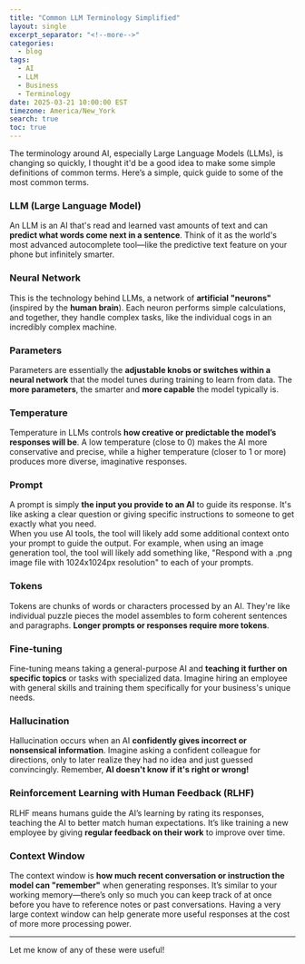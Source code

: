```yaml
---
title: "Common LLM Terminology Simplified"
layout: single
excerpt_separator: "<!--more-->"
categories:
  - blog
tags:
  - AI
  - LLM
  - Business
  - Terminology
date: 2025-03-21 10:00:00 EST
timezone: America/New_York
search: true
toc: true
---
```


The terminology around AI, especially Large Language Models (LLMs), is changing so quickly, I thought it'd be a good idea to make some simple definitions of common terms. Here’s a simple, quick guide to some of the most common terms.

<!--more-->

### LLM (Large Language Model)

An LLM is an AI that's read and learned vast amounts of text and can **predict what words come next in a sentence**. Think of it as the world's most advanced autocomplete tool—like the predictive text feature on your phone but infinitely smarter.

### Neural Network

This is the technology behind LLMs, a network of **artificial "neurons"** (inspired by the **human brain**). Each neuron performs simple calculations, and together, they handle complex tasks, like the individual cogs in an incredibly complex machine.

### Parameters

Parameters are essentially the **adjustable knobs or switches within a neural network** that the model tunes during training to learn from data. The **more parameters**, the smarter and **more capable** the model typically is.

### Temperature

Temperature in LLMs controls **how creative or predictable the model’s responses will be**. A low temperature (close to 0) makes the AI more conservative and precise, while a higher temperature (closer to 1 or more) produces more diverse, imaginative responses.

### Prompt

A prompt is simply **the input you provide to an AI** to guide its response. It's like asking a clear question or giving specific instructions to someone to get exactly what you need. <br>
When you use AI tools, the tool will likely add some additional context onto your prompt to guide the output. For example, when using an image generation tool, the tool will likely add something like, "Respond with a .png image file with 1024x1024px resolution" to each of your prompts.

### Tokens

Tokens are chunks of words or characters processed by an AI. They're like individual puzzle pieces the model assembles to form coherent sentences and paragraphs. **Longer prompts or responses require more tokens**.

### Fine-tuning

Fine-tuning means taking a general-purpose AI and **teaching it further on specific topics** or tasks with specialized data. Imagine hiring an employee with general skills and training them specifically for your business's unique needs.

### Hallucination

Hallucination occurs when an AI **confidently gives incorrect or nonsensical information**. Imagine asking a confident colleague for directions, only to later realize they had no idea and just guessed convincingly. Remember, **AI doesn't know if it's right or wrong!**

### Reinforcement Learning with Human Feedback (RLHF)

RLHF means humans guide the AI’s learning by rating its responses, teaching the AI to better match human expectations. It’s like training a new employee by giving **regular feedback on their work** to improve over time.

### Context Window

The context window is **how much recent conversation or instruction the model can "remember"** when generating responses. It’s similar to your working memory—there’s only so much you can keep track of at once before you have to reference notes or past conversations. Having a very large context window can help generate more useful responses at the cost of more more processing power.

---

Let me know of any of these were useful!
